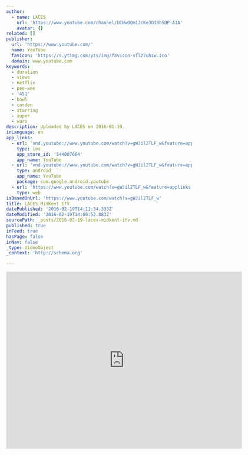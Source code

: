 ```yaml
---
author:
  - name: LACES
    url: 'https://www.youtube.com/channel/UCHwOQm1JcKe3DI8hSQP-A1A'
    avatar: {}
related: []
publisher:
  url: 'https://www.youtube.com/'
  name: YouTube
  favicon: 'https://s.ytimg.com/yts/img/favicon-vflz7uhzw.ico'
  domain: www.youtube.com
keywords:
  - duration
  - views
  - netflix
  - pee-wee
  - '451'
  - bowl
  - corden
  - starring
  - super
  - wars
description: Uploaded by LACES on 2016-01-19.
inLanguage: en
app_links:
  - url: 'vnd.youtube://www.youtube.com/watch?v=gWJil2TLF_w&feature=applinks'
    type: ios
    app_store_id: '544007664'
    app_name: YouTube
  - url: 'vnd.youtube://www.youtube.com/watch?v=gWJil2TLF_w&feature=applinks'
    type: android
    app_name: YouTube
    package: com.google.android.youtube
  - url: 'https://www.youtube.com/watch?v=gWJil2TLF_w&feature=applinks'
    type: web
isBasedOnUrl: 'https://www.youtube.com/watch?v=gWJil2TLF_w'
title: LACES MidKent ITV
datePublished: '2016-02-19T14:11:34.333Z'
dateModified: '2016-02-19T14:09:52.883Z'
sourcePath: _posts/2016-02-19-laces-midkent-itv.md
published: true
inFeed: true
hasPage: false
inNav: false
_type: VideoObject
_context: 'http://schema.org'

---
```

<iframe src="https://cdn.embedly.com/widgets/media.html?src=https%3A%2F%2Fwww.youtube.com%2Fembed%2FgWJil2TLF_w%3Ffeature%3Doembed&amp;url=https%3A%2F%2Fwww.youtube.com%2Fwatch%3Fv%3DgWJil2TLF_w&amp;image=https%3A%2F%2Fi.ytimg.com%2Fvi%2FgWJil2TLF_w%2Fhqdefault.jpg&amp;key=b7d04c9b404c499eba89ee7072e1c4f7&amp;type=text%2Fhtml&amp;schema=youtube" width="640" height="480" scrolling="no" frameborder="0" allowfullscreen="allowfullscreen" style=""></iframe>